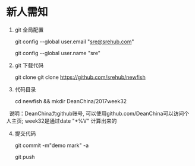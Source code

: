 # 新人需知

1. git 全局配置

   git config --global user.email "sre@srehub.com"

   git config --global user.name "sre"

2. git 下载代码

   git clone git clone https://github.com/srehub/newfish

3. 代码目录

   cd newfish && mkdir DeanChina/2017week32

   说明：DeanChina为github账号, 可以使用github.com/DeanChina可以访问个人主页; week32是通过date "+%V" 计算出来的


4. 提交代码
   
   git commit -m"demo mark"  -a

   git push
